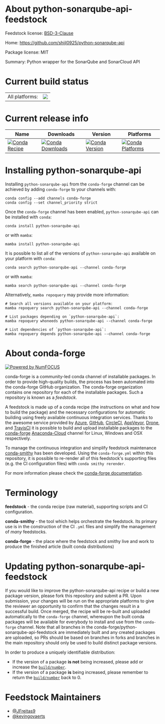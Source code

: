 About python-sonarqube-api-feedstock
====================================

Feedstock license: [BSD-3-Clause](https://github.com/conda-forge/python-sonarqube-api-feedstock/blob/main/LICENSE.txt)

Home: https://github.com/shijl0925/python-sonarqube-api

Package license: MIT

Summary: Python wrapper for the SonarQube and SonarCloud API

Current build status
====================


<table><tr><td>All platforms:</td>
    <td>
      <a href="https://dev.azure.com/conda-forge/feedstock-builds/_build/latest?definitionId=11200&branchName=main">
        <img src="https://dev.azure.com/conda-forge/feedstock-builds/_apis/build/status/python-sonarqube-api-feedstock?branchName=main">
      </a>
    </td>
  </tr>
</table>

Current release info
====================

| Name | Downloads | Version | Platforms |
| --- | --- | --- | --- |
| [![Conda Recipe](https://img.shields.io/badge/recipe-python--sonarqube--api-green.svg)](https://anaconda.org/conda-forge/python-sonarqube-api) | [![Conda Downloads](https://img.shields.io/conda/dn/conda-forge/python-sonarqube-api.svg)](https://anaconda.org/conda-forge/python-sonarqube-api) | [![Conda Version](https://img.shields.io/conda/vn/conda-forge/python-sonarqube-api.svg)](https://anaconda.org/conda-forge/python-sonarqube-api) | [![Conda Platforms](https://img.shields.io/conda/pn/conda-forge/python-sonarqube-api.svg)](https://anaconda.org/conda-forge/python-sonarqube-api) |

Installing python-sonarqube-api
===============================

Installing `python-sonarqube-api` from the `conda-forge` channel can be achieved by adding `conda-forge` to your channels with:

```
conda config --add channels conda-forge
conda config --set channel_priority strict
```

Once the `conda-forge` channel has been enabled, `python-sonarqube-api` can be installed with `conda`:

```
conda install python-sonarqube-api
```

or with `mamba`:

```
mamba install python-sonarqube-api
```

It is possible to list all of the versions of `python-sonarqube-api` available on your platform with `conda`:

```
conda search python-sonarqube-api --channel conda-forge
```

or with `mamba`:

```
mamba search python-sonarqube-api --channel conda-forge
```

Alternatively, `mamba repoquery` may provide more information:

```
# Search all versions available on your platform:
mamba repoquery search python-sonarqube-api --channel conda-forge

# List packages depending on `python-sonarqube-api`:
mamba repoquery whoneeds python-sonarqube-api --channel conda-forge

# List dependencies of `python-sonarqube-api`:
mamba repoquery depends python-sonarqube-api --channel conda-forge
```


About conda-forge
=================

[![Powered by
NumFOCUS](https://img.shields.io/badge/powered%20by-NumFOCUS-orange.svg?style=flat&colorA=E1523D&colorB=007D8A)](https://numfocus.org)

conda-forge is a community-led conda channel of installable packages.
In order to provide high-quality builds, the process has been automated into the
conda-forge GitHub organization. The conda-forge organization contains one repository
for each of the installable packages. Such a repository is known as a *feedstock*.

A feedstock is made up of a conda recipe (the instructions on what and how to build
the package) and the necessary configurations for automatic building using freely
available continuous integration services. Thanks to the awesome service provided by
[Azure](https://azure.microsoft.com/en-us/services/devops/), [GitHub](https://github.com/),
[CircleCI](https://circleci.com/), [AppVeyor](https://www.appveyor.com/),
[Drone](https://cloud.drone.io/welcome), and [TravisCI](https://travis-ci.com/)
it is possible to build and upload installable packages to the
[conda-forge](https://anaconda.org/conda-forge) [Anaconda-Cloud](https://anaconda.org/)
channel for Linux, Windows and OSX respectively.

To manage the continuous integration and simplify feedstock maintenance
[conda-smithy](https://github.com/conda-forge/conda-smithy) has been developed.
Using the ``conda-forge.yml`` within this repository, it is possible to re-render all of
this feedstock's supporting files (e.g. the CI configuration files) with ``conda smithy rerender``.

For more information please check the [conda-forge documentation](https://conda-forge.org/docs/).

Terminology
===========

**feedstock** - the conda recipe (raw material), supporting scripts and CI configuration.

**conda-smithy** - the tool which helps orchestrate the feedstock.
                   Its primary use is in the construction of the CI ``.yml`` files
                   and simplify the management of *many* feedstocks.

**conda-forge** - the place where the feedstock and smithy live and work to
                  produce the finished article (built conda distributions)


Updating python-sonarqube-api-feedstock
=======================================

If you would like to improve the python-sonarqube-api recipe or build a new
package version, please fork this repository and submit a PR. Upon submission,
your changes will be run on the appropriate platforms to give the reviewer an
opportunity to confirm that the changes result in a successful build. Once
merged, the recipe will be re-built and uploaded automatically to the
`conda-forge` channel, whereupon the built conda packages will be available for
everybody to install and use from the `conda-forge` channel.
Note that all branches in the conda-forge/python-sonarqube-api-feedstock are
immediately built and any created packages are uploaded, so PRs should be based
on branches in forks and branches in the main repository should only be used to
build distinct package versions.

In order to produce a uniquely identifiable distribution:
 * If the version of a package **is not** being increased, please add or increase
   the [``build/number``](https://docs.conda.io/projects/conda-build/en/latest/resources/define-metadata.html#build-number-and-string).
 * If the version of a package **is** being increased, please remember to return
   the [``build/number``](https://docs.conda.io/projects/conda-build/en/latest/resources/define-metadata.html#build-number-and-string)
   back to 0.

Feedstock Maintainers
=====================

* [@JFreitas9](https://github.com/JFreitas9/)
* [@kevingovaerts](https://github.com/kevingovaerts/)

